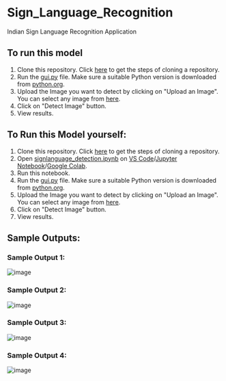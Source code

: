 # Sign_Language_Recognition
Indian Sign Language Recognition Application

## To run this model
1. Clone this repository. Click [here](https://docs.github.com/en/repositories/creating-and-managing-repositories/cloning-a-repository) to get the steps of cloning a repository.
2. Run the [gui.py](https://github.com/sandhitaroy/Sign_Language_Recognition/blob/main/gui.py) file. Make sure a suitable Python version is downloaded from [python.org](https://www.python.org/downloads/).
3. Upload the Image you want to detect by clicking on "Upload an Image". You can select any image from [here](https://github.com/sandhitaroy/Sign_Language_Recognition/tree/main/data).
4. Click on "Detect Image" button.
5. View results.
   
## To Run this Model yourself:
1. Clone this repository. Click [here](https://docs.github.com/en/repositories/creating-and-managing-repositories/cloning-a-repository) to get the steps of cloning a repository.
2. Open [signlanguage_detection.ipynb](https://github.com/sandhitaroy/Sign_Language_Recognition/blob/main/signlanguage_detection.ipynb) on [VS Code](https://code.visualstudio.com/)/[Jupyter Notebook](https://jupyter.org/)/[Google Colab](https://colab.google/).
3. Run this notebook.
4. Run the [gui.py](https://github.com/sandhitaroy/Sign_Language_Recognition/blob/main/gui.py) file. Make sure a suitable Python version is downloaded from [python.org](https://www.python.org/downloads/).
5. Upload the Image you want to detect by clicking on "Upload an Image". You can select any image from [here](https://github.com/sandhitaroy/Sign_Language_Recognition/tree/main/data).
6. Click on "Detect Image" button.
7. View results.

## Sample Outputs:
### Sample Output 1:
![image](https://github.com/sandhitaroy/Sign_Language_Recognition/assets/140893891/69595adb-c368-40a3-9c15-82b20d3f65a6)

### Sample Output 2:
![image](https://github.com/sandhitaroy/Sign_Language_Recognition/assets/140893891/94dd44bd-2a51-4460-b3e1-c978aa0e7468)

### Sample Output 3:
![image](https://github.com/sandhitaroy/Sign_Language_Recognition/assets/140893891/21195f43-4abe-490a-8cfc-9947013cc6bd)

### Sample Output 4:
![image](https://github.com/sandhitaroy/Sign_Language_Recognition/assets/140893891/524e1eff-d2bb-4df3-8bbf-6b4a1cddca34)
